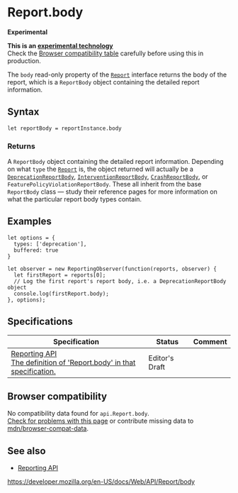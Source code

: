 Report.body
===========

**Experimental**

**This is an [experimental technology](https://developer.mozilla.org/en-US/docs/MDN/Guidelines/Conventions_definitions#experimental)**  
Check the [Browser compatibility table](#browser_compatibility) carefully before using this in production.

The `body` read-only property of the [`Report`](../report) interface returns the body of the report, which is a `ReportBody` object containing the detailed report information.

Syntax
------

    let reportBody = reportInstance.body

### Returns

A `ReportBody` object containing the detailed report information. Depending on what `type` the [`Report`](../report) is, the object returned will actually be a [`DeprecationReportBody`](../deprecationreportbody), [`InterventionReportBody`](../interventionreportbody), [`CrashReportBody`](../crashreportbody), or <span class="page-not-created">`FeaturePolicyViolationReportBody`</span>. These all inherit from the base `ReportBody` class — study their reference pages for more information on what the particular report body types contain.

Examples
--------

    let options = {
      types: ['deprecation'],
      buffered: true
    }

    let observer = new ReportingObserver(function(reports, observer) {
      let firstReport = reports[0];
      // Log the first report's report body, i.e. a DeprecationReportBody object
      console.log(firstReport.body);
    }, options);

Specifications
--------------

<table><thead><tr class="header"><th>Specification</th><th>Status</th><th>Comment</th></tr></thead><tbody><tr class="odd"><td><a href="https://w3c.github.io/reporting/#dom-report-body">Reporting API<br />
<span class="small">The definition of 'Report.body' in that specification.</span></a></td><td><span class="spec-ed">Editor's Draft</span></td><td></td></tr></tbody></table>

Browser compatibility
---------------------

No compatibility data found for `api.Report.body`.  
[Check for problems with this page](#on-github) or contribute missing data to [mdn/browser-compat-data](https://github.com/mdn/browser-compat-data).

See also
--------

-   [Reporting API](../reporting_api)

<a href="https://developer.mozilla.org/en-US/docs/Web/API/Report/body" class="_attribution-link">https://developer.mozilla.org/en-US/docs/Web/API/Report/body</a>
